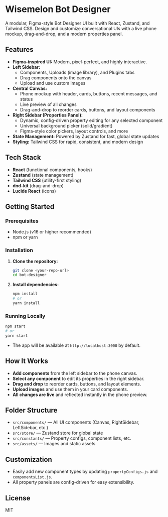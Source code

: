 # Wisemelon Bot Designer

A modular, Figma-style Bot Designer UI built with React, Zustand, and Tailwind CSS. Design and customize conversational UIs with a live phone mockup, drag-and-drop, and a modern properties panel.

## Features

- **Figma-inspired UI:** Modern, pixel-perfect, and highly interactive.
- **Left Sidebar:**
  - Components, Uploads (image library), and Plugins tabs
  - Drag components onto the canvas
  - Upload and use custom images
- **Central Canvas:**
  - Phone mockup with header, cards, buttons, recent messages, and status
  - Live preview of all changes
  - Drag-and-drop to reorder cards, buttons, and layout components
- **Right Sidebar (Properties Panel):**
  - Dynamic, config-driven property editing for any selected component
  - Universal background picker (solid/gradient)
  - Figma-style color pickers, layout controls, and more
- **State Management:** Powered by Zustand for fast, global state updates
- **Styling:** Tailwind CSS for rapid, consistent, and modern design

## Tech Stack

- **React** (functional components, hooks)
- **Zustand** (state management)
- **Tailwind CSS** (utility-first styling)
- **dnd-kit** (drag-and-drop)
- **Lucide React** (icons)

## Getting Started

### Prerequisites

- Node.js (v16 or higher recommended)
- npm or yarn

### Installation

1. **Clone the repository:**
   ```bash
   git clone <your-repo-url>
   cd bot-designer
   ```
2. **Install dependencies:**
   ```bash
   npm install
   # or
   yarn install
   ```

### Running Locally

```bash
npm start
# or
yarn start
```

- The app will be available at `http://localhost:3000` by default.

## How It Works

- **Add components** from the left sidebar to the phone canvas.
- **Select any component** to edit its properties in the right sidebar.
- **Drag and drop** to reorder cards, buttons, and layout elements.
- **Upload images** and use them in your card components.
- **All changes are live** and reflected instantly in the phone preview.

## Folder Structure

- `src/components/` — All UI components (Canvas, RightSidebar, LeftSidebar, etc.)
- `src/store/` — Zustand store for global state
- `src/constants/` — Property configs, component lists, etc.
- `src/assets/` — Images and static assets

## Customization

- Easily add new component types by updating `propertyConfigs.js` and `componentsList.js`.
- All property panels are config-driven for easy extensibility.

## License

MIT
